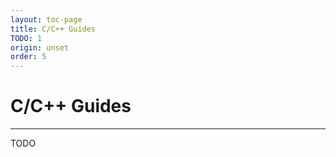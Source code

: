 ```yaml
---
layout: toc-page
title: C/C++ Guides
TODO: 1
origin: unset
order: 5
---
```


# C/C++ Guides
---

TODO
